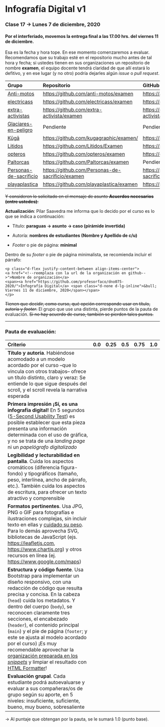 # Infografía Digital v1

### Clase 17 → Lunes 7 de diciembre, 2020

#### Por el interferiado, movemos la entrega final a las 17.00 hrs. del viernes 11 de diciembre.

Esa es la fecha y hora tope. En ese momento comenzaremos a evaluar. Recomendamos que su trabajo esté en el repositorio mucho antes de tal hora y fecha; si ustedes tienen en sus organizaciones un repositorio de nombre **examen**, el equipo docente tendrá claridad de que allí estará lo defitivo, y en ese lugar (y no otro) podría dejarles algún *issue* o *pull request*. 

| Grupo                                          | Repositorio                                 | GitHub Page                            |
|:-----------------------------------------------|:--------------------------------------------|:---------------------------------------|
| [Anti-motos](https://github.com/anti-motos)    | https://github.com/anti-motos/examen        | https://anti-motos.github.io/examen/   |
| [electricass](https://github.com/electricass)  | https://github.com/electricass/examen       | https://electricass.github.io/examen/  |
| [extra-activistas](https://github.com/extra-activista) | https://github.com/extra-activista/examen | https://extra-activista.github.io/examen/ |
| [Glaciares-en-peligro](https://github.com/Glaciares-en-peligro) | Pendiente                  | Pendiente                              | 
| [Kūgā](https://github.com/KugaGraphic)         | https://github.com/kugagraphic/examen/      | https://kugagraphic.github.io/examen/  |
| [Litidos](https://github.com/Litidos)          | https://github.com/Litidos/Examen           | https://litidos.github.io/Examen/      |
| [opteros](https://github.com/opteros)          | https://github.com/opteros/examen           | https://opteros.github.io/examen/      |
| [Paltorcas](https://github.com/Paltorcas/)     | https://github.com/Paltorcas/examen         | Pendiente                              |
| [Personas-de-sacrificio](https://github.com/Personas-de-sacrificio) | https://github.com/Personas-de-sacrificio/examen | https://personas-de-sacrificio.github.io/examen/ | 
| [playaplastica](https://github.com/playaplastica/) | https://github.com/playaplastica/examen | https://playaplastica.github.io/examen/ |

~~Y consideren lo solicitado en el mensaje de asunto **Acuerdos necesarios (entre ustedes)**:~~

**Actualización**: Pilar Saavedra me informa que lo decido por el curso es lo que se indica a continuación:

- Título: **paraguas → asunto → caso (pirámide invertida)**

- Autoría:  **nombres de estudiantes (Nombre y Apellido de c/u)**

- *Footer* o pie de página: **minimal**

Dentro de su *footer* o pie de página minimalista, se recomienda incluir el párrafo:

```
<p class="d-flex justify-content-between align-items-center">
<a href="<!--reemplaza con la url de la organización en github-->">Nombre de organización</a>
<span><a href="https://github.com/profesorfaco/dno075-2020/">Infografía Digital</a> <span class="d-none d-lg-inline">&bull; Viernes 11 de diciembre, 2020</span></span>
</p>
```

~~Tienen que decidir, como curso, qué opción corresponde usar en título, autoría y *footer*.~~ El grupo que use una distinta, pierde puntos de la pauta de evaluación. ~~Si no hay acuerdo de curso, también se pierden tales puntos.~~
 
- - - - - - - - - - - - - - - -
  
### Pauta de evaluación:

| Criterio | 0.0   | 0.25  | 0.5   | 0.75  | 1.0   |
|:---------|:-----:|:-----:|:-----:|:-----:|:-----:|
| **Título y autoría**. Habiéndose acomodado a un modelo acordado por el curso –que lo vincula con otros trabajos– ofrece un título distinto, claro y veraz: Se entiende lo que sigue después del scroll, y el scroll revela la narrativa esperada | | | | | |
| **Primera impresión ¡Sí, es una infografía digital!**	En 5 segundos ([5-Second Usability Test](https://www.youtube.com/watch?v=X0FG0jCqLYQ)) es posible establecer que esta pieza presenta una información determinada con el uso de gráfica, y no se trata de una *landing page* ni un *papelógrafo digitalizado* | | | | | | 
| **Legibilidad y lecturabilidad en pantalla**. Cuida los aspectos cromáticos (diferencia figura-fondo) y tipográficos (tamaño, peso, interlínea, ancho de párrafo, etc.). También cuida los aspectos de escritura, para ofrecer un texto atractivo y comprensible | | | | | |
| **Formatos pertinentes**. Usa JPG, PNG o GIF para fotografías e ilustraciones complejas, sin incluir texto en ellas y [cuidado su peso](https://nbadiola.com/peso-ideal-fotografia-para-web/). Para lo demás aprovecha SVG, bibliotecas de JavaScript (ejs. https://leafletjs.com, https://www.chartjs.org) y otros recursos en línea (ej. https://www.google.com/maps) | | | | | |
| **Estructura y código fuente**. Usa Bootstrap para implementar un diseño responsivo, con una redacción de código que resulta precisa y concisa. En la cabeza (`head`) cuida los metadatos. Y dentro del cuerpo (`body`), se reconocen claramente tres secciones, el encabezado (`header`), el contenido principal (`main`) y el pie de página (`footer`; y este se ajusta al modelo acordado por el curso) ¡Es muy recomendable aprovechar la [organización preparada en los *snippets*](https://github.com/profesorfaco/dno075-2020/blob/gh-pages/clase-16/snippets/organizacion.html) y limpiar el resultado con [HTML Formatter](https://webformatter.com/html)! | | | | | |
| **Evaluación grupal**. Cada estudiante podrá autoevaluarse y evaluar a sus compañeras/os de grupo según su aporte, en 5 niveles: insuficiente, suficiente, bueno, muy bueno, sobresaliente | | | | | |

→ Al puntaje que obtengan por la pauta, se le sumará 1.0 (punto base).
